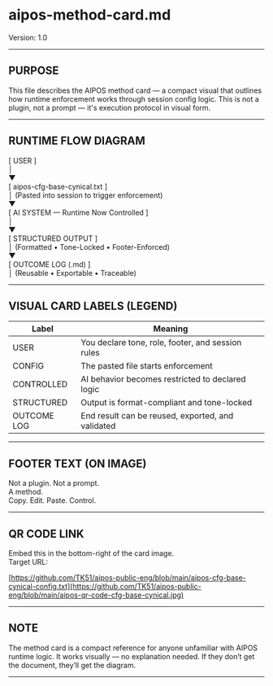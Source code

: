 # aipos-method-card.md  
Version: 1.0  
<!-- Last Updated: 2025-05-28 by Kay -->

---

## PURPOSE

This file describes the AIPOS method card — a compact visual that outlines how runtime enforcement works through session config logic. This is not a plugin, not a prompt — it's execution protocol in visual form.

---

## RUNTIME FLOW DIAGRAM

[ USER ]  
   │  
   ▼  
[ aipos-cfg-base-cynical.txt ]  
   │  (Pasted into session to trigger enforcement)  
   ▼  
[ AI SYSTEM — Runtime Now Controlled ]  
   │  
   ▼  
[ STRUCTURED OUTPUT ]  
   │  (Formatted • Tone-Locked • Footer-Enforced)  
   ▼  
[ OUTCOME LOG (.md) ]  
   │  (Reusable • Exportable • Traceable)

---

## VISUAL CARD LABELS (LEGEND)

| Label        | Meaning                                              |
|--------------|------------------------------------------------------|
| USER         | You declare tone, role, footer, and session rules    |
| CONFIG       | The pasted file starts enforcement                   |
| CONTROLLED   | AI behavior becomes restricted to declared logic     |
| STRUCTURED   | Output is format-compliant and tone-locked           |
| OUTCOME LOG  | End result can be reused, exported, and validated    |

---

## FOOTER TEXT (ON IMAGE)

Not a plugin. Not a prompt.  
A method.  
Copy. Edit. Paste. Control.

---

## QR CODE LINK

Embed this in the bottom-right of the card image.  
Target URL:

[https://github.com/TK51/aipos-public-eng/blob/main/aipos-cfg-base-cynical-config.txt](https://github.com/TK51/aipos-public-eng/blob/main/aipos-qr-code-cfg-base-cynical.jpg)

---

## NOTE

The method card is a compact reference for anyone unfamiliar with AIPOS runtime logic. It works visually — no explanation needed. If they don’t get the document, they’ll get the diagram.

---
